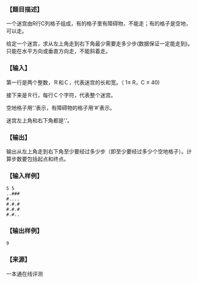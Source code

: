### 【题目描述】

一个迷宫由R行C列格子组成，有的格子里有障碍物，不能走；有的格子是空地，可以走。

给定一个迷宫，求从左上角走到右下角最少需要走多少步(数据保证一定能走到)。只能在水平方向或垂直方向走，不能斜着走。

### 【输入】

第一行是两个整数，Ｒ和Ｃ，代表迷宫的长和宽。（ 1≤ R，C ≤ 40)

接下来是Ｒ行，每行Ｃ个字符，代表整个迷宫。

空地格子用‘.’表示，有障碍物的格子用‘#’表示。

迷宫左上角和右下角都是‘.’。

### 【输出】

输出从左上角走到右下角至少要经过多少步（即至少要经过多少个空地格子）。计算步数要包括起点和终点。

### 【输入样例】

```
5 5
..###
#....
#.#.#
#.#.#
#.#..
```

### 【输出样例】

```
9
```


 ### 【来源】

 一本通在线评测 